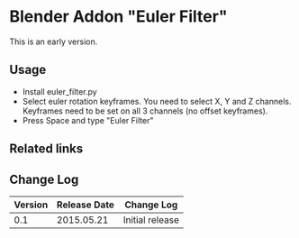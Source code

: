# Blender Addon "Euler Filter"

This is an early version.

## Usage

* Install euler_filter.py 
* Select euler rotation keyframes. You need to select X, Y and Z channels. Keyframes need to be set on all 3 channels (no offset keyframes).
* Press Space and type "Euler Filter"

## Related links

## Change Log

|Version|Release Date|Change Log|
|---|---|---|
|0.1|2015.05.21|Initial release|

